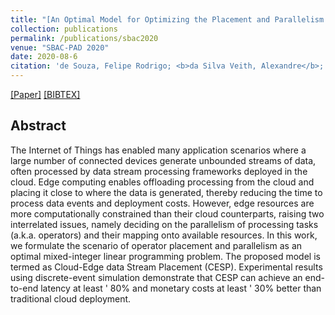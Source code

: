 ```yaml
---
title: "[An Optimal Model for Optimizing the Placement and Parallelism of Data Stream Processing Applications on Cloud-Edge Computing]()"
collection: publications
permalink: /publications/sbac2020
venue: "SBAC-PAD 2020"
date: 2020-08-6
citation: 'de Souza, Felipe Rodrigo; <b>da Silva Veith, Alexandre</b>; Dias de Assunção, Marcos; Caron, Eddy'
---
```

[[Paper]](http://aveith.github.io/files/sbac-pad2020.pdf) [[BIBTEX]](http://aveith.github.io/files/sbac-pad2020.bib)



## Abstract
The Internet of Things has enabled many application scenarios where a large number of connected devices generate unbounded streams of data, often processed by data stream processing frameworks deployed in the cloud. Edge computing enables offloading processing from the cloud and
placing it close to where the data is generated, thereby reducing the time to process data events and deployment costs. However, edge resources are more computationally constrained than their cloud counterparts, raising two interrelated issues, namely deciding on the parallelism of processing tasks (a.k.a. operators) and their mapping onto available resources. In this work, we formulate the scenario of operator placement and parallelism as an optimal mixed-integer linear programming problem. The proposed model is termed as Cloud-Edge data Stream Placement (CESP). Experimental results using discrete-event simulation demonstrate that CESP can achieve an end-to-end latency at
least ' 80% and monetary costs at least ' 30% better than traditional cloud deployment.



